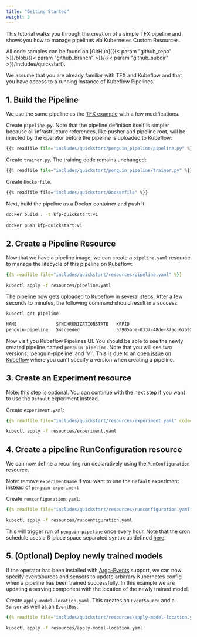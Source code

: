 ```yaml
---
title: "Getting Started"
weight: 3
---
```


This tutorial walks you through the creation of a simple TFX pipeline and shows you how to manage pipelines via Kubernetes Custom Resources.

All code samples can be found on [GitHub]({{< param "github_repo" >}}/blob/{{< param "github_branch" >}}/{{< param "github_subdir" >}}/includes/quickstart).

We assume that you are already familiar with TFX and Kubeflow and that you have access to a running instance of Kubeflow Pipelines.

## 1. Build the Pipeline

We use the same pipeline as the [TFX example](https://www.tensorflow.org/tfx/tutorials/tfx/penguin_simple) with a few modifications.

Create `pipeline.py`.
Note that the pipeline definition itself is simpler because all infrastructure references, like pusher and pipeline root, will be injected by the operator before the pipeline is uploaded to Kubeflow:

```python
{{% readfile file="includes/quickstart/penguin_pipeline/pipeline.py" %}}
```

Create `trainer.py`.
The training code remains unchanged:

```python
{{% readfile file="includes/quickstart/penguin_pipeline/trainer.py" %}}
```

Create `Dockerfile`.

```dockerfile
{{% readfile file="includes/quickstart/Dockerfile" %}}
```

Next, build the pipeline as a Docker container and push it:

```bash
docker build . -t kfp-quickstart:v1
...
docker push kfp-quickstart:v1
```

## 2. Create a Pipeline Resource

Now that we have a pipeline image, we can create a `pipeline.yaml` resource to manage the lifecycle of this pipeline on Kubeflow:

```yaml
{{% readfile file="includes/quickstart/resources/pipeline.yaml" %}}
```

```bash
kubectl apply -f resources/pipeline.yaml
```

The pipeline now gets uploaded to Kubeflow in several steps. After a few seconds to minutes, the following command should result in a success:

```bash
kubectl get pipeline

NAME               SYNCHRONIZATIONSTATE   KFPID
penguin-pipeline   Succeeded              53905abe-0337-48de-875d-67b9285f3cf7
```

Now visit you Kubeflow Pipelines UI. You should be able to see the newly created pipeline named `penguin-pipeline`. Note that you will see two versions: 'penguin-pipeline' and 'v1'. This is due to an [open issue on Kubeflow](https://github.com/kubeflow/pipelines/issues/5881) where you can't specify a version when creating a pipeline.

## 3. Create an Experiment resource

Note: this step is optional. You can continue with the next step if you want to use the `Default` experiment instead.

Create `experiment.yaml`:

```yaml
{{% readfile file="includes/quickstart/resources/experiment.yaml" code="true" lang="yaml" %}}
```

```bash
kubectl apply -f resources/experiment.yaml
```

## 4. Create a pipeline RunConfiguration resource

We can now define a recurring run declaratively using the `RunConfiguration` resource.

Note: remove `experimentName` if you want to use the `Default` experiment instead of `penguin-experiment`

Create `runconfiguration.yaml`:

```yaml
{{% readfile file="includes/quickstart/resources/runconfiguration.yaml" %}}
```

```bash
kubectl apply -f resources/runconfiguration.yaml
```

This will trigger run of `penguin-pipeline` once every hour. Note that the cron schedule uses a 6-place space separated syntax as defined [here](https://pkg.go.dev/github.com/robfig/cron#hdr-CRON_Expression_Format).

## 5. (Optional) Deploy newly trained models

If the operator has been installed with [Argo-Events](https://argoproj.github.io/argo-events/) support, we can now specify eventsources and sensors to update arbitrary Kubernetes config when a pipeline has been trained successfully.
In this example we are updating a serving component with the location of the newly trained model. 

Create `apply-model-location.yaml`. This creates an `EventSource` and a `Sensor` as well as an `EventBus`:

```yaml
{{% readfile file="includes/quickstart/resources/apply-model-location.yaml" %}}
```

```bash
kubectl apply -f resources/apply-model-location.yaml
```
